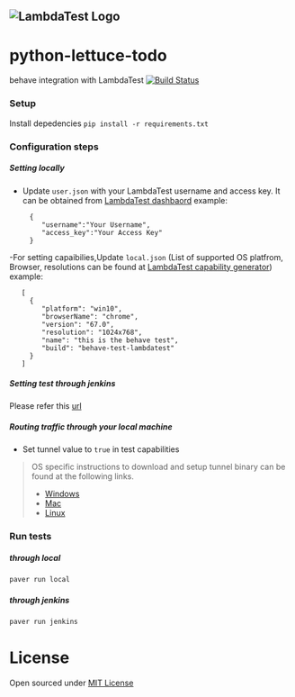 ![LambdaTest Logo](https://www.lambdatest.com/static/images/logo.svg)
---

# python-lettuce-todo
behave integration with LambdaTest
[![Build Status](https://travis-ci.org/joemccann/dillinger.svg?branch=master)](https://travis-ci.org/joemccann/dillinger)

### Setup
Install depedencies ```pip install -r requirements.txt```
### Configuration steps
##### Setting locally
- Update `user.json` with your LambdaTest username and access key. It can be obtained from [LambdaTest dashbaord](https://automation.lambdatest.com/)
example:
```
     {
        "username":"Your Username",
        "access_key":"Your Access Key"
     }
```
-For setting capaibilies,Update `local.json`  (List of supported OS platfrom, Browser, resolutions can be found at [LambdaTest capability generator](https://www.lambdatest.com/capabilities-generator/))
 example:
```
   [
     {
        "platform": "win10",
        "browserName": "chrome",
        "version": "67.0",
        "resolution": "1024x768",
        "name": "this is the behave test",
        "build": "behave-test-lambdatest"
     }
   ]
```
##### Setting test through jenkins
Please refer this [url](https://www.lambdatest.com/support/docs/display/TD/Selenium+with+Jenkins)
#####  Routing traffic through your local machine
- Set tunnel value to `true` in test capabilities
> OS specific instructions to download and setup tunnel binary can be found at the following links.
>    - [Windows](https://www.lambdatest.com/support/docs/display/TD/Local+Testing+For+Windows)
>    - [Mac](https://www.lambdatest.com/support/docs/display/TD/Local+Testing+For+MacOS)
>    - [Linux](https://www.lambdatest.com/support/docs/display/TD/Local+Testing+For+Linux)

### Run tests
##### through local
```bash
paver run local
```
##### through jenkins
```bash
paver run jenkins
```

License
====
Open sourced under [MIT License](LICENSE)
